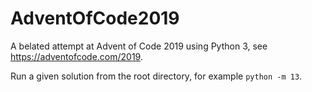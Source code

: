 # AdventOfCode2019

A belated attempt at Advent of Code 2019 using Python 3, see https://adventofcode.com/2019.

Run a given solution from the root directory, for example `python -m 13`.
